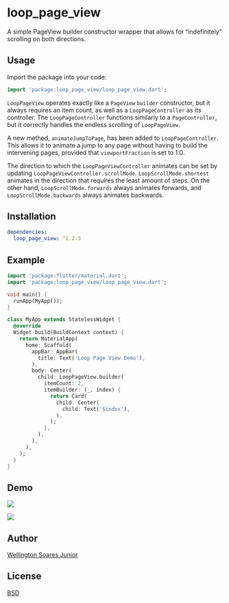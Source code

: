 # loop_page_view

A simple PageView builder constructor wrapper that allows for “indefinitely” scrolling on both directions.

## Usage

Import the package into your code:

```dart
import 'package:loop_page_view/loop_page_view.dart';
```

`LoopPageView` operates exactly like a `PageView` `builder` constructor, but it always requires an item count, as well as a `LoopPageController` as its controller. The `LoopPageController` functions similarly to a `PageController`, but it correctly handles the endless scrolling of `LoopPageView`.

A new method, `animateJumpToPage`, has been added to `LoopPageController`. This allows it to animate a jump to any page without having to build the intervening pages, provided that `viewportFraction` is set to 1.0.

The direction to which the `LoopPageViewController` animates can be set by updating `LoopPageViewController.scrollMode`. `LoopScrollMode.shortest` animates in the direction that requires the least amount of steps. On the other hand, `LoopScrollMode.forwards` always animates forwards, and `LoopScrollMode.backwards` always animates backwards.

## Installation

```yaml
dependencies:
  loop_page_view: ^1.2.3
```

## Example

```dart
import 'package:flutter/material.dart';
import 'package:loop_page_view/loop_page_view.dart';

void main() {
  runApp(MyApp());
}

class MyApp extends StatelessWidget {
  @override
  Widget build(BuildContext context) {
    return MaterialApp(
      home: Scaffold(
        appBar: AppBar(
          title: Text('Loop Page View Demo'),
        ),
        body: Center(
          child: LoopPageView.builder(
            itemCount: 2,
            itemBuilder: (_, index) {
              return Card(
                child: Center(
                  child: Text('$index'),
                ),
              );
            },
          ),
        ),
      ),
    );
  }
}
```

## Demo

![](https://media1.giphy.com/media/f8hh4SYeyc7fDcMN77/giphy.gif)

![](https://media4.giphy.com/media/zv3rjIbf49jI9LzgvX/giphy.gif)

## Author

[Wellington Soares Junior](https://github.com/wjuniorgit)

## License

[BSD](https://opensource.org/licenses/BSD-3-Clause)
